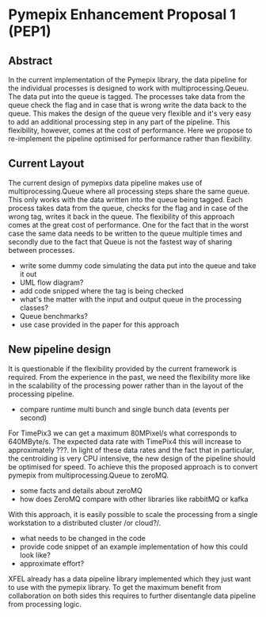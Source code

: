 # Pymepix Enhancement Proposal 1 (PEP1)
## Abstract
In the current implementation of the Pymepix library, the data pipeline for the individual processes is designed to work with multiprocessing.Qeueu. The data put into the queue is tagged. The processes take data from the queue check the flag and in case that is wrong write the data back to the queue. This makes the design of the queue very flexible and it's very easy to add an additional processing step in any part of the pipeline. This flexibility, however, comes at the cost of performance. Here we propose to re-implement the pipeline optimised for performance rather than flexibility.

## Current Layout
The current design of pymepixs data pipeline makes use of multiprocessing.Queue where all processing steps share the same queue. This only works with the data written into the queue being tagged. Each process takes data from the queue, checks for the flag and in case of the wrong tag, writes it back in the queue. The flexibility of this approach comes at the great cost of performance. One for the fact that in the worst case the same data needs to be written to the queue multiple times and secondly due to the fact that Queue is not the fastest way of sharing between processes.

- write some dummy code simulating the data put into the queue and take it out
- UML flow diagram?
- add code snipped where the tag is being checked
- what's the matter with the input and output queue in the processing classes?
- Queue benchmarks?
- use case provided in the paper for this approach

## New pipeline design
It is questionable if the flexibility provided by the current framework is required. From the experience in the past, we need the flexibility more like in the scalability of the processing power rather than in the layout of the processing pipeline.
- compare runtime multi bunch and single bunch data (events per second)

For TimePix3 we can get a maximum 80MPixel/s what corresponds to 640MByte/s. The expected data rate with TimePix4 this will increase to approximately ???. In light of these data rates and the fact that in particular, the centroiding is very CPU intensive, the new design of the pipeline should be optimised for speed.
To achieve this the proposed approach is to convert pymepix from multiprocessing.Queue to zeroMQ.
- some facts and details about zeroMQ
- how does ZeroMQ compare with other libraries like rabbitMQ or kafka

With this approach, it is easily possible to scale the processing from a single workstation to a distributed cluster /or cloud?/.
- what needs to be changed in the code
- provide code snippet of an example implementation of how this could look like?
- approximate effort?

XFEL already has a data pipeline library implemented which they just want to use with the pymepix library. To get the maximum benefit from collaboration on both sides this requires to further disentangle data pipeline from processing logic. 